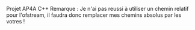 Projet AP4A C++
Remarque : Je n'ai pas reussi à utiliser un chemin relatif pour l'ofstream, il faudra donc remplacer mes chemins absolus par les votres !